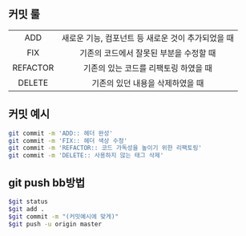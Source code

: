 ## 커밋 룰
|          |                                                    |
| :------: | :------------------------------------------------: |
|   ADD    | 새로운 기능, 컴포넌트 등 새로운 것이 추가되었을 때 |
|   FIX    |      기존의 코드에서 잘못된 부분을 수정할 때       |
| REFACTOR |       기존의 있는 코드를 리팩토링 하였을 때        |
|  DELETE  |          기존의 있던 내용을 삭제하였을 때          |



## 커밋 예시
```bash
git commit -m 'ADD:: 헤더 완성'
git commit -m 'FIX:: 헤더 색상 수정'
git commit -m 'REFACTOR:: 코드 가독성을 높이기 위한 리팩토링'
git commit -m 'DELETE:: 사용하지 않는 태그 삭제'
```

## git push bb방법
```bash
$git status
$git add . 
$git commit -m "(커밋예시에 맞게)" 
$git push -u origin master
```